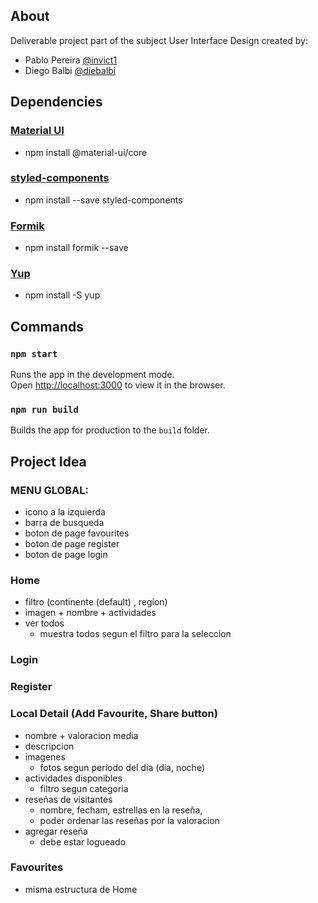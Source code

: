 ## About

Deliverable project part of the subject User Interface Design created by:
- Pablo Pereira [@invict1](https://github.com/invict1)
- Diego Balbi [@diebalbi](https://github.com/diebalbi)

## Dependencies

### [Material UI](https://material-ui.com/)
- npm install @material-ui/core

### [styled-components](https://styled-components.com/)
- npm install --save styled-components

### [Formik](https://jaredpalmer.com/formik/)
- npm install formik --save

### [Yup](https://www.npmjs.com/package/yup)
- npm install -S yup

## Commands

### `npm start`

Runs the app in the development mode.<br />
Open [http://localhost:3000](http://localhost:3000) to view it in the browser.

### `npm run build`

Builds the app for production to the `build` folder.<br />

 ## Project Idea
 
### MENU GLOBAL: 
- icono a la izquierda
- barra de busqueda
- boton de page favourites
- boton de page register
- boton de page login

### Home
- filtro (continente (default) , region)
- imagen + nombre + actividades
- ver todos 
	- muestra todos segun el filtro para la seleccion
	
### Login
### Register

### Local Detail (Add Favourite, Share button)
- nombre + valoracion media
- descripcion
- imagenes
	- fotos segun periodo del dia (dia, noche)
- actividades disponibles
	- filtro segun categoria
- reseñas de visitantes
	- nombre, fecham, estrellas en la reseña,
	- poder ordenar las reseñas por la valoracion
- agregar reseña
	- debe estar logueado
	
### Favourites
- misma estructura de Home
